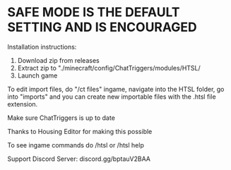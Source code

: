 # SAFE MODE IS THE DEFAULT SETTING AND IS ENCOURAGED
 
Installation instructions:
1. Download zip from releases
2. Extract zip to "./minecraft/config/ChatTriggers/modules/HTSL/
3. Launch game

To edit import files, do "/ct files" ingame, navigate into the HTSL folder, go into "imports" and you can create new importable files with the .htsl file extension.

Make sure ChatTriggers is up to date

Thanks to Housing Editor for making this possible

To see ingame commands do /htsl or /htsl help

Support Discord Server: discord.gg/bptauV2BAA

